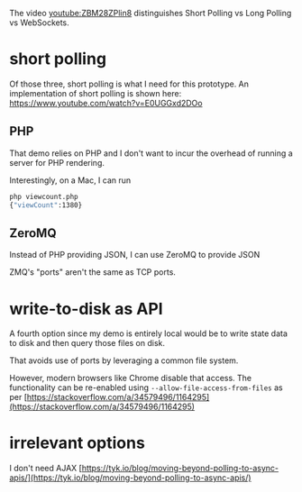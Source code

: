 
The video [youtube:ZBM28ZPlin8](https://www.youtube.com/watch?v=ZBM28ZPlin8) distinguishes Short Polling vs Long Polling vs WebSockets.

# short polling
Of those three, short polling is what I need for this prototype.
An implementation of short polling is shown here: https://www.youtube.com/watch?v=E0UGGxd2DOo

## PHP
That demo relies on PHP and I don't want to incur the overhead of running a server for PHP rendering.

Interestingly, on a Mac, I can run
```bash
php viewcount.php
{"viewCount":1380}
```

## ZeroMQ

Instead of PHP providing JSON, I can use ZeroMQ to provide JSON

ZMQ's "ports" aren't the same as TCP ports.

# write-to-disk as API

A fourth option since my demo is entirely local would be to write state data to disk and then query those files on disk.

That avoids use of ports by leveraging a common file system.

However, modern browsers like Chrome disable that access.
The functionality can be re-enabled using
`--allow-file-access-from-files`
as per [https://stackoverflow.com/a/34579496/1164295](https://stackoverflow.com/a/34579496/1164295)

# irrelevant options

I don't need AJAX
[https://tyk.io/blog/moving-beyond-polling-to-async-apis/](https://tyk.io/blog/moving-beyond-polling-to-async-apis/)
